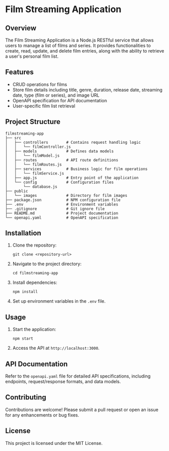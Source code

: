 # Film Streaming Application

## Overview
The Film Streaming Application is a Node.js RESTful service that allows users to manage a list of films and series. It provides functionalities to create, read, update, and delete film entries, along with the ability to retrieve a user's personal film list.

## Features
- CRUD operations for films
- Store film details including title, genre, duration, release date, streaming date, type (film or series), and image URL
- OpenAPI specification for API documentation
- User-specific film list retrieval

## Project Structure
```
filmstreaming-app
├── src
│   ├── controllers        # Contains request handling logic
│   │   └── filmController.js
│   ├── models             # Defines data models
│   │   └── filmModel.js
│   ├── routes             # API route definitions
│   │   └── filmRoutes.js
│   ├── services           # Business logic for film operations
│   │   └── filmService.js
│   ├── app.js             # Entry point of the application
│   └── config             # Configuration files
│       └── database.js
├── public
│   └── images             # Directory for film images
├── package.json           # NPM configuration file
├── .env                   # Environment variables
├── .gitignore             # Git ignore file
├── README.md              # Project documentation
└── openapi.yaml           # OpenAPI specification
```

## Installation
1. Clone the repository:
   ```
   git clone <repository-url>
   ```
2. Navigate to the project directory:
   ```
   cd filmstreaming-app
   ```
3. Install dependencies:
   ```
   npm install
   ```
4. Set up environment variables in the `.env` file.

## Usage
1. Start the application:
   ```
   npm start
   ```
2. Access the API at `http://localhost:3000`.

## API Documentation
Refer to the `openapi.yaml` file for detailed API specifications, including endpoints, request/response formats, and data models.

## Contributing
Contributions are welcome! Please submit a pull request or open an issue for any enhancements or bug fixes.

## License
This project is licensed under the MIT License.